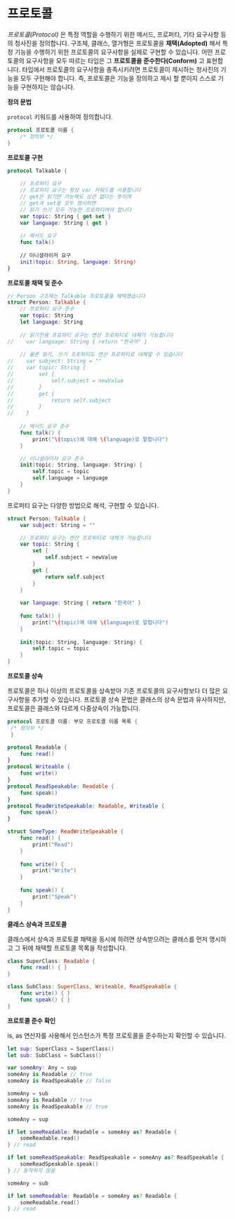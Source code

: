 # **프로토콜**

*프로토콜(Protocol)* 은 특정 역할을 수행하기 위한 메서드, 프로퍼티, 기타 요구사항 등의 청사진을 정의합니다. 구조체, 클래스, 열거형은 프로토콜을 **채택(Adopted)** 해서 특정 기능을 수행하기 위한 프로토콜의 요구사항을 실제로 구현할 수 있습니다. 어떤 프로토콜의 요구사항을 모두 따르는 타입은 그 **프로토콜을 준수한다(Conform)** 고 표현합니다. 타입에서 프로토콜의 요구사항을 충족시키려면 프로토콜이 제시하는 청사진의 기능을 모두 구현해야 합니다. 즉, 프로토콜은 기능을 정의하고 제시 할 뿐이지 스스로 기능을 구현하지는 않습니다.

****정의 문법****

`protocol` 키워드를 사용하여 정의합니다.

```swift
protocol 프로토콜 이름 {
    /* 정의부 */
}
```

****프로토콜 구현****

```swift
protocol Talkable {
    
    // 프로퍼티 요구
    // 프로퍼티 요구는 항상 var 키워드를 사용합니다
    // get은 읽기만 가능해도 상관 없다는 뜻이며
    // get과 set을 모두 명시하면 
    // 읽기 쓰기 모두 가능한 프로퍼티여야 합니다
    var topic: String { get set }
    var language: String { get }
    
    // 메서드 요구
    func talk()
    
    // 이니셜라이저 요구
    init(topic: String, language: String)
}
```

****프로토콜 채택 및 준수****

```swift
// Person 구조체는 Talkable 프로토콜을 채택했습니다
struct Person: Talkable {
    // 프로퍼티 요구 준수
    var topic: String
    let language: String
    
    // 읽기전용 프로퍼티 요구는 연산 프로퍼티로 대체가 가능합니다
//    var language: String { return "한국어" }
    
    // 물론 읽기, 쓰기 프로퍼티도 연산 프로퍼티로 대체할 수 있습니다
//    var subject: String = ""
//    var topic: String {
//        set {
//            self.subject = newValue
//        }
//        get {
//            return self.subject
//        }
//    }
    
    // 메서드 요구 준수    
    func talk() {
        print("\(topic)에 대해 \(language)로 말합니다")
    }

    // 이니셜라이저 요구 준수    
    init(topic: String, language: String) {
        self.topic = topic
        self.language = language
    }
}
```

프로퍼티 요구는 다양한 방법으로 해석, 구현할 수 있습니다.

```swift
struct Person: Talkable {
    var subject: String = ""

    // 프로퍼티 요구는 연산 프로퍼티로 대체가 가능합니다
    var topic: String {
        set {
            self.subject = newValue
        }
        get {
            return self.subject
        }
    }
    
    var language: String { return "한국어" }
    
    func talk() {
        print("\(topic)에 대해 \(language)로 말합니다")
    }
    
    init(topic: String, language: String) {
        self.topic = topic
    }
}
```

****프로토콜 상속****

프로토콜은 하나 이상의 프로토콜을 상속받아 기존 프로토콜의 요구사항보다 더 많은 요구사항을 추가할 수 있습니다. 프로토콜 상속 문법은 클래스의 상속 문법과 유사하지만, 프로토콜은 클래스와 다르게 다중상속이 가능합니다.

```swift
protocol 프로토콜 이름: 부모 프로토콜 이름 목록 {
 /* 정의부 */
 }
```

```swift
protocol Readable {
    func read()
}
protocol Writeable {
    func write()
}
protocol ReadSpeakable: Readable {
    func speak()
}
protocol ReadWriteSpeakable: Readable, Writeable {
    func speak()
}

struct SomeType: ReadWriteSpeakable {
    func read() {
        print("Read")
    }
    
    func write() {
        print("Write")
    }
    
    func speak() {
        print("Speak")
    }
}
```

****클래스 상속과 프로토콜****

클래스에서 상속과 프로토콜 채택을 동시에 하려면 상속받으려는 클래스를 먼저 명시하고 그 뒤에 채택할 프로토콜 목록을 작성합니다.

```swift
class SuperClass: Readable {
    func read() { }
}

class SubClass: SuperClass, Writeable, ReadSpeakable {
    func write() { }
    func speak() { }
}
```

****프로토콜 준수 확인****

is, as 연산자를 사용해서 인스턴스가 특정 프로토콜을 준수하는지 확인할 수 있습니다.

```swift
let sup: SuperClass = SuperClass()
let sub: SubClass = SubClass()

var someAny: Any = sup
someAny is Readable // true
someAny is ReadSpeakable // false

someAny = sub
someAny is Readable // true
someAny is ReadSpeakable // true

someAny = sup

if let someReadable: Readable = someAny as? Readable {
    someReadable.read()
} // read

if let someReadSpeakable: ReadSpeakable = someAny as? ReadSpeakable {
    someReadSpeakable.speak()
} // 동작하지 않음

someAny = sub

if let someReadable: Readable = someAny as? Readable {
    someReadable.read()
} // read
```
